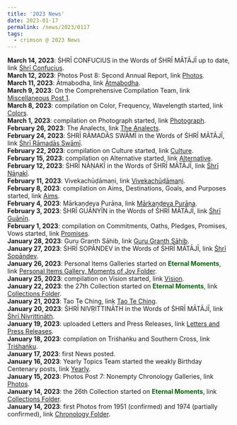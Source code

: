 ```yaml
---
title: '2023 News'
date: 2023-01-17
permalink: /news/2023/0117
tags:
  - crimson @ 2023 News
---
```


<p>
<b> March 14, 2023</b>: ŚHRĪ CONFUCIUS in the Words of ŚHRĪ MĀTĀJĪ up to date, link <a href="https://seven-teams.github.io/quotes/2022/0714-f">Śhrī Confucius</a>.<br>
<b> March 12, 2023</b>:  Photos Post 8: Second Annual Report, link <a href="https://seven-teams.github.io/photos/2023/0312"> Photos</a>.<br>
<b> March 11, 2023</b>: Ātmabodha, link <a href="https://seven-teams.github.io/scriptures/2023/0311">Ātmabodha</a>.<br>
<b> March 9, 2023</b>: On the Comprehensive Compilation Team, link <a href="https://seven-teams.github.io/compilation/2023/0309"> Miscellaneous Post 1</a>.<br>
<b> March 8, 2023</b>: compilation on Color, Frequency, Wavelength started, link <a href="https://seven-teams.github.io/compilation/2023/0301"> Colors</a>.<br>
<b> March 1, 2023</b>: compilation on Photograph started, link <a href="https://seven-teams.github.io/compilation/2023/0301"> Photograph</a>.<br>
<b> February 26, 2023</b>: The Analects, link <a href="https://seven-teams.github.io/scriptures/2023/0226">The Analects</a>.<br>
<b> February 24, 2023</b>: ŚHRĪ RĀMADĀS SWĀMĪ in the Words of ŚHRĪ MĀTĀJĪ, link <a href="https://seven-teams.github.io/quotes/2023/0224">Śhrī Rāmadās Swāmī</a>.<br>
<b> February 22, 2023</b>: compilation on Culture started, link <a href="https://seven-teams.github.io/compilation/2023/0222"> Culture</a>.<br>
<b> February 15, 2023</b>: compilation on Alternative started, link <a href="https://seven-teams.github.io/compilation/2023/0215"> Alternative</a>.<br>
<b> February 12, 2023</b>: ŚHRĪ NĀṆAKĪ in the Words of ŚHRĪ MĀTĀJĪ, link <a href="https://seven-teams.github.io/quotes/2023/0212">Śhrī Nāṇakī</a>.<br>
<b> February 11, 2023</b>: Vivekachūḍāmaṇi, link <a href="https://seven-teams.github.io/scriptures/2023/0211">Vivekachūḍāmaṇi</a>.<br>
<b> February 8, 2023</b>: compilation on Aims, Destinations, Goals, and Purposes started, link <a href="https://seven-teams.github.io/compilation/2023/0208"> Aims</a>.<br>
<b> February 4, 2023</b>: Mārkaṇḍeya Purāṇa, link <a href="https://seven-teams.github.io/scriptures/2023/0204">Mārkaṇḍeya Purāṇa</a>.<br>
<b> February 3, 2023</b>: ŚHRĪ GUĀNYĪN in the Words of ŚHRĪ MĀTĀJĪ, link <a href="https://seven-teams.github.io/quotes/2023/0203">Śhrī Guānīn</a>.<br>
<b> February 1, 2023</b>: compilation on Commitments, Oaths, Pledges, Promises, Vows started, link <a href="https://seven-teams.github.io/compilation/2023/0201"> Promises</a>.<br>
<b> January 28, 2023</b>: Guru Granth Sāhib, link <a href="https://seven-teams.github.io/scriptures/2023/0128">Guru Granth Sāhib</a>.<br>
<b> January 27, 2023</b>: ŚHRĪ SOPĀNDEV in the Words of ŚHRĪ MĀTĀJĪ, link <a href="https://seven-teams.github.io/quotes/2023/0127">Śhrī Sopāndev</a>.<br>
<b> January 26, 2023</b>: Personal Items Galleries started on <font color="DarkGreen"><b>Eternal Moments</b></font>, link <a href="https://eternalmoments.smugmug.com/Moments-of-Joy/Personal-Items/"> Personal Items Gallery, Moments of Joy Folder</a>.<br>
<b> January 25, 2023</b>: compilation on Vision started, link <a href="https://seven-teams.github.io/compilation/2023/0125"> Vision</a>.<br>
<b> January 22, 2023</b>: the 27th Collection started on <font color="DarkGreen"><b>Eternal Moments</b></font>, link <a href="https://eternalmoments.smugmug.com/Collections"> Collections Folder</a>.<br>
<b> January 21, 2023</b>: Tao Te Ching, link <a href="https://seven-teams.github.io/scriptures/2023/0121">Tao Te Ching</a>.<br>
<b> January 20, 2023</b>: ŚHRĪ NIVṚITTINĀTH in the Words of ŚHRĪ MĀTĀJĪ, link <a href="https://seven-teams.github.io/quotes/2023/0120">Śhrī Nivṛittināth</a>.<br>
<b> January 19, 2023</b>: uploaded Letters and Press Releases, link <a href="https://seven-teams.github.io/archives/2023/0119"> Letters and Press Releases</a>.<br>
<b> January 18, 2023</b>: compilation on Triśhaṅku and Southern Cross, link <a href="https://seven-teams.github.io/compilation/2023/0118"> Triśhaṅku</a>.<br>
<b> January 17, 2023</b>: first News posted.<br>
<b> January 16, 2023</b>: Yearly Topics Team started the weakly Birthday Centenary posts, link <a href="https://seven-teams.github.io/yearly/"> Yearly</a>.<br>
<b> January 15, 2023</b>:  Photos Post 7: Nonempty Chronology Galleries, link <a href="https://seven-teams.github.io/photos/2023/0115"> Photos</a>.<br>
<b> January 14, 2023</b>: the 26th Collection started on <font color="DarkGreen"><b>Eternal Moments</b></font>, link <a href="https://eternalmoments.smugmug.com/Collections"> Collections Folder</a>.<br>
<b> January 14, 2023</b>: first Photos from 1951 (confirmed) and 1974 (partially confirmed), link <a href="https://eternalmoments.smugmug.com/Chronology"> Chronology Folder</a>.<br>
</p>
